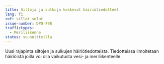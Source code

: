 ```yaml
---
title: Siltoja ja sulkuja koskevat häiriötiedotteet
lang: fi
ref: sillat_sulut
issue-number: DPO-798
traffictypes:
  - Meriliikenne
status: suunnitteilla
---
```

 
Uusi rajapinta siltojen ja sulkujen häiriötiedotteista. Tiedotteissa ilmoitetaan häiriöistä joilla voi olla vaikutusta vesi- ja meriliikenteelle.
